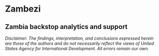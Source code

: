 # Zambezi
Zambia backstop analytics and support
---

*Disclaimer: The findings, interpretation, and conclusions expressed herein are those of the authors and do not necessarily reflect the views of United States Agency for International Development. All errors remain our own.*